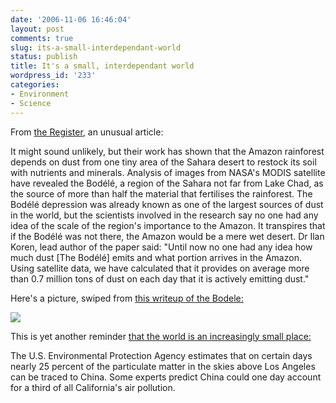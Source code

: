 ```yaml
---
date: '2006-11-06 16:46:04'
layout: post
comments: true
slug: its-a-small-interdependant-world
status: publish
title: It's a small, interdependant world
wordpress_id: '233'
categories:
- Environment
- Science
---
```


From [the Register](http://www.theregister.co.uk/2006/10/31/rainforest_dust_link/), an unusual article:



> 
It might sound unlikely, but their work has shown that the Amazon rainforest depends on dust from one tiny area of the Sahara desert to restock its soil with nutrients and minerals. Analysis of images from NASA's MODIS satellite have revealed the Bodélé, a region of the Sahara not far from Lake Chad, as the source of more than half the material that fertilises the rainforest.
The Bodélé depression was already known as one of the largest sources of dust in the world, but the scientists involved in the research say no one had any idea of the scale of the region's importance to the Amazon. It transpires that if the Bodélé was not there, the Amazon would be a mere wet desert.
Dr Ilan Koren, lead author of the paper said: "Until now no one had any idea how much dust [The Bodélé] emits and what portion arrives in the Amazon. Using satellite data, we have calculated that it provides on average more than 0.7 million tons of dust on each day that it is actively emitting dust."




Here's a picture, swiped from [this writeup of the Bodele:](http://earthobservatory.nasa.gov/NaturalHazards/shownh.php3?img_id=11952)


![](http://www.phfactor.net/wp-pics/bodele.jpg)


This is yet another reminder [that the world is an increasingly small place:](http://abcnews.go.com/Technology/wireStory?id=2250133&page=1)



> 
 The U.S. Environmental Protection Agency estimates that on certain days nearly 25 percent of the particulate matter in the skies above Los Angeles can be traced to China. Some experts predict China could one day account for a third of all California's air pollution.






